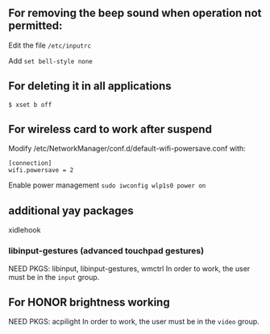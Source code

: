 ## For removing the beep sound when operation not permitted:

Edit the file `/etc/inputrc`

Add `set bell-style none`

## For deleting it in all applications

`$ xset b off`


## For wireless card to work after suspend

Modify /etc/NetworkManager/conf.d/default-wifi-powersave.conf with:
```text
[connection]
wifi.powersave = 2
```

Enable power management
`sudo iwconfig wlp1s0 power on`

## additional yay packages

xidlehook

### libinput-gestures (advanced touchpad gestures)
NEED PKGS: libinput, libinput-gestures, wmctrl
In order to work, the user must be in the `input` group.

## For HONOR brightness working
NEED PKGS: acpilight
In order to work, the user must be in the `video` group.

